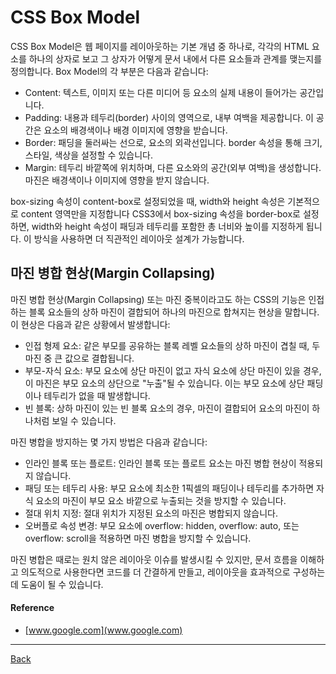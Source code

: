 # CSS Box Model

CSS Box Model은 웹 페이지를 레이아웃하는 기본 개념 중 하나로, 각각의 HTML 요소를 하나의 상자로 보고 그 상자가 어떻게 문서 내에서 다른 요소들과 관계를 맺는지를 정의합니다. Box Model의 각 부분은 다음과 같습니다:

- Content: 텍스트, 이미지 또는 다른 미디어 등 요소의 실제 내용이 들어가는 공간입니다.
- Padding: 내용과 테두리(border) 사이의 영역으로, 내부 여백을 제공합니다. 이 공간은 요소의 배경색이나 배경 이미지에 영향을 받습니다.
- Border: 패딩을 둘러싸는 선으로, 요소의 외곽선입니다. border 속성을 통해 크기, 스타일, 색상을 설정할 수 있습니다.
- Margin: 테두리 바깥쪽에 위치하며, 다른 요소와의 공간(외부 여백)을 생성합니다. 마진은 배경색이나 이미지에 영향을 받지 않습니다.

box-sizing 속성이 content-box로 설정되었을 때, width와 height 속성은 기본적으로 content 영역만을 지정합니다
CSS3에서 box-sizing 속성을 border-box로 설정하면, width와 height 속성이 패딩과 테두리를 포함한 총 너비와 높이를 지정하게 됩니다. 이 방식을 사용하면 더 직관적인 레이아웃 설계가 가능합니다.

## 마진 병합 현상(Margin Collapsing)

마진 병합 현상(Margin Collapsing) 또는 마진 중복이라고도 하는 CSS의 기능은 인접하는 블록 요소들의 상하 마진이 결합되어 하나의 마진으로 합쳐지는 현상을 말합니다. 이 현상은 다음과 같은 상황에서 발생합니다:

- 인접 형제 요소: 같은 부모를 공유하는 블록 레벨 요소들의 상하 마진이 겹칠 때, 두 마진 중 큰 값으로 결합됩니다.
- 부모-자식 요소: 부모 요소에 상단 마진이 없고 자식 요소에 상단 마진이 있을 경우, 이 마진은 부모 요소의 상단으로 "누출"될 수 있습니다. 이는 부모 요소에 상단 패딩이나 테두리가 없을 때 발생합니다.
- 빈 블록: 상하 마진이 있는 빈 블록 요소의 경우, 마진이 결합되어 요소의 마진이 하나처럼 보일 수 있습니다.

마진 병합을 방지하는 몇 가지 방법은 다음과 같습니다:

- 인라인 블록 또는 플로트: 인라인 블록 또는 플로트 요소는 마진 병합 현상이 적용되지 않습니다.
- 패딩 또는 테두리 사용: 부모 요소에 최소한 1픽셀의 패딩이나 테두리를 추가하면 자식 요소의 마진이 부모 요소 바깥으로 누출되는 것을 방지할 수 있습니다.
- 절대 위치 지정: 절대 위치가 지정된 요소의 마진은 병합되지 않습니다.
- 오버플로 속성 변경: 부모 요소에 overflow: hidden, overflow: auto, 또는 overflow: scroll을 적용하면 마진 병합을 방지할 수 있습니다.

마진 병합은 때로는 원치 않은 레이아웃 이슈를 발생시킬 수 있지만, 문서 흐름을 이해하고 의도적으로 사용한다면 코드를 더 간결하게 만들고, 레이아웃을 효과적으로 구성하는 데 도움이 될 수 있습니다.

#### Reference

- [www.google.com](www.google.com)

---

[Back](../README.md)
